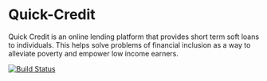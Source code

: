 # Quick-Credit
Quick Credit is an online lending platform that provides short term soft loans to individuals. This helps solve problems of financial inclusion as a way to alleviate poverty and empower low income earners.

[![Build Status](https://travis-ci.org/uthdev/Quick-Credit.svg?branch=develop)](https://travis-ci.org/uthdev/Quick-Credit)
